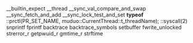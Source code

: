 __builtin_expect
__thread
__sync_val_compare_and_swap
__sync_fetch_and_add
__sync_lock_test_and_set
__typeof__
::prctl(PR_SET_NAME, muduo::CurrentThread::t_threadName);
::syscall(2)
snprintf
fprintf
backtrace
backtrace_symbols
setbuffer
fwrite_unlocked
strerror_r
getpwuid_r
gmtime_r
strftime
